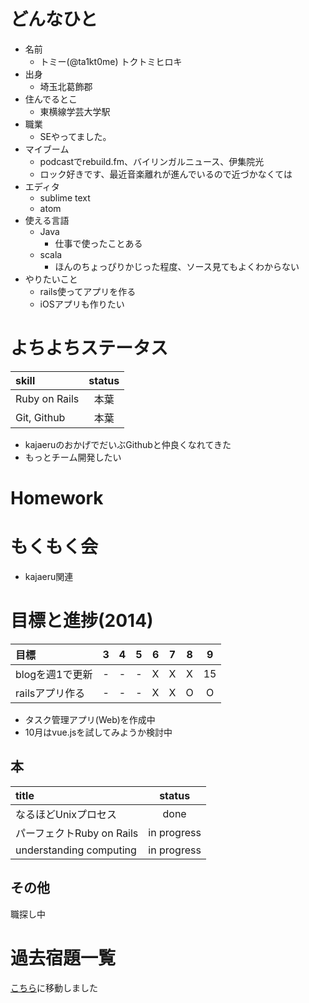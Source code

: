 # どんなひと

* 名前
  * トミー(@ta1kt0me) トクトミヒロキ
* 出身
  * 埼玉北葛飾郡
* 住んでるとこ
  * 東横線学芸大学駅
* 職業
  * SEやってました。
* マイブーム
  * podcastでrebuild.fm、バイリンガルニュース、伊集院光
  * ロック好きです、最近音楽離れが進んでいるので近づかなくては
* エディタ
  * sublime text
  * atom
* 使える言語
  * Java
    * 仕事で使ったことある
  * scala
    * ほんのちょっぴりかじった程度、ソース見てもよくわからない
* やりたいこと
  * rails使ってアプリを作る
  * iOSアプリも作りたい

# よちよちステータス

| skill         | status |
|:--------------|:------:|
| Ruby on Rails |  本葉  |
| Git, Github   |  本葉  |

* kajaeruのおかげでだいぶGithubと仲良くなれてきた
* もっとチーム開発したい

# Homework

# もくもく会

* kajaeru関連

# 目標と進捗(2014)

|          目標             |  3  |  4  |  5  |  6  |  7  |  8  |  9  |
|:--------------------------|:---:|:---:|:---:|:---:|:---:|:---:|:---:|
| blogを週1で更新           |  -  |  -  |  -  |  X  |  X  |  X  | 15  |
| railsアプリ作る           |  -  |  -  |  -  |  X  |  X  |  O  |  O  |

* タスク管理アプリ(Web)を作成中
* 10月はvue.jsを試してみようか検討中

## 本

| title                     |    status   |
|:--------------------------|:-----------:|
| なるほどUnixプロセス      | done        |
| パーフェクトRuby on Rails | in progress |
| understanding computing   | in progress |

## その他

職探し中

# 過去宿題一覧

[こちら](https://gist.github.com/ta1kt0me/88bfa71e45d6ff39e352)に移動しました
